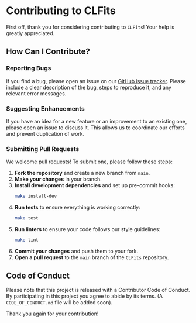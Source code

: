 # Contributing to CLFits

First off, thank you for considering contributing to `CLFits`! Your help is greatly appreciated.

## How Can I Contribute?

### Reporting Bugs

If you find a bug, please open an issue on our [GitHub issue tracker](https://github.com/AmberLee2427/CLFits/issues). Please include a clear description of the bug, steps to reproduce it, and any relevant error messages.

### Suggesting Enhancements

If you have an idea for a new feature or an improvement to an existing one, please open an issue to discuss it. This allows us to coordinate our efforts and prevent duplication of work.

### Submitting Pull Requests

We welcome pull requests! To submit one, please follow these steps:

1.  **Fork the repository** and create a new branch from `main`.
2.  **Make your changes** in your branch.
3.  **Install development dependencies** and set up pre-commit hooks:
    ```bash
    make install-dev
    ```
4.  **Run tests** to ensure everything is working correctly:
    ```bash
    make test
    ```
5.  **Run linters** to ensure your code follows our style guidelines:
    ```bash
    make lint
    ```
6.  **Commit your changes** and push them to your fork.
7.  **Open a pull request** to the `main` branch of the `CLFits` repository.

## Code of Conduct

Please note that this project is released with a Contributor Code of Conduct. By participating in this project you agree to abide by its terms. (A `CODE_OF_CONDUCT.md` file will be added soon).

Thank you again for your contribution! 